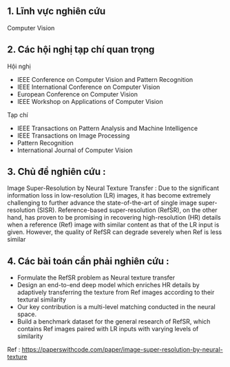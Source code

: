 ## 1. Lĩnh vực nghiên cứu
Computer Vision

## 2. Các hội nghị tạp chí quan trọng
Hội nghị
- IEEE Conference on Computer Vision and Pattern Recognition
- IEEE International Conference on Computer Vision
- European Conference on Computer Vision
- IEEE Workshop on Applications of Computer Vision

Tạp chí
- IEEE Transactions on Pattern Analysis and Machine Intelligence
- IEEE Transactions on Image Processing
- Pattern Recognition
- International Journal of Computer Vision

## 3. Chủ đề nghiên cứu : 
Image Super-Resolution by Neural Texture Transfer : Due to the significant information loss in low-resolution (LR) images, it has become extremely challenging to further advance the state-of-the-art of single image super-resolution (SISR). Reference-based super-resolution (RefSR), on the other hand, has proven to be promising in recovering high-resolution (HR) details when a reference (Ref) image with similar content as that of the LR input is given. However, the quality of RefSR can degrade severely when Ref is less similar


## 4. Các bài toán cần phải nghiên cứu  : 
- Formulate the RefSR problem as Neural texture transfer
- Design an end-to-end deep model which enriches HR details by adaptively transferring the texture from Ref images according to their textural similarity
- Our key contribution is a multi-level matching conducted in the neural space.
- Build a benchmark dataset for the general research of RefSR, which contains Ref images paired with LR inputs with varying levels of similarity

Ref : https://paperswithcode.com/paper/image-super-resolution-by-neural-texture
